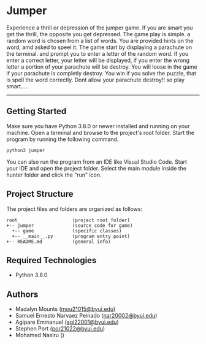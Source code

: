 # Jumper
Experience a thrill or depression of the jumper game. If you are smart you get the thrill, the opposite you get depressed.
The game play is simple. a random word is chosen from a list of words. You are provided hints on the word, amd asked to speel it. The game start by displaying a parachute on the terminal. and prompt you to enter a letter of the random word. If you enter a correct letter, your letter will be displayed, if you enter the wrong letter a portion of your parachute will be destroy. You will loose in the game if your parachute is completly destroy. You win if you solve the puzzle, that is spell the word correctly.
Dont allow your parachute destroy!! so play smart.....

---
## Getting Started
Make sure you have Python 3.8.0 or newer installed and running on your machine. Open a terminal and browse to the project's root folder. Start the program by running the following command.
```
python3 jumper
```
You can also run the program from an IDE like Visual Studio Code. Start your IDE and open the project folder. Select the main module inside the hunter folder and click the "run" icon.

## Project Structure
The project files and folders are organized as follows:
```
root                    (project root folder)
+-- jumper              (source code for game)
  +-- game              (specific classes)
  +-- __main__.py       (program entry point)
+-- README.md           (general info)
```

## Required Technologies
* Python 3.8.0

## Authors
* Madalyn Mounts (mou21015@byui.edu)
* Samuel Ernesto Narvaez Peinado (nar20002@byui.edu)
* Agipare Emmanuel (agi22001@byui.edu)
* Stephen Port (por21022@byui.edu)
* Mohamed Nasiru ()
